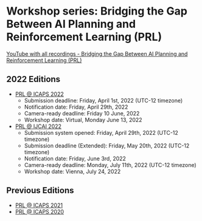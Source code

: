 # Workshop series: Bridging the Gap Between AI Planning and Reinforcement Learning (PRL)

[YouTube with all recordings - Bridging the Gap Between AI Planning and Reinforcement Learning (PRL)](https://www.youtube.com/c/PRLWorkshop-PlanningandReinforcementLearning)

## 2022 Editions

- [PRL @ ICAPS 2022](https://prl-theworkshop.github.io/prl2022-icaps/)
  * Submission deadline: Friday, April 1st, 2022 (UTC-12 timezone)
  * Notification date: Friday, April 29th, 2022
  * Camera-ready deadline: Friday 10 June, 2022
  * Workshop date: Virtual, Monday June 13, 2022
- [PRL @ IJCAI 2022](https://prl-theworkshop.github.io/prl2022-ijcai/)
  * Submission system opened: Friday, April 29th, 2022 (UTC-12 timezone)
  * Submission deadline (Extended): Friday, May 20th, 2022 (UTC-12 timezone)
  * Notification date: Friday, June 3rd, 2022
  * Camera-ready deadline: Monday, July 11th, 2022 (UTC-12 timezone)
  * Workshop date: Vienna, July 24, 2022

## Previous Editions

- [PRL @ ICAPS 2021](https://prl-theworkshop.github.io/prl2021/)
- [PRL @ ICAPS 2020](https://prl-theworkshop.github.io/icaps20subpages.icaps-conference.org/workshops/prl/)
